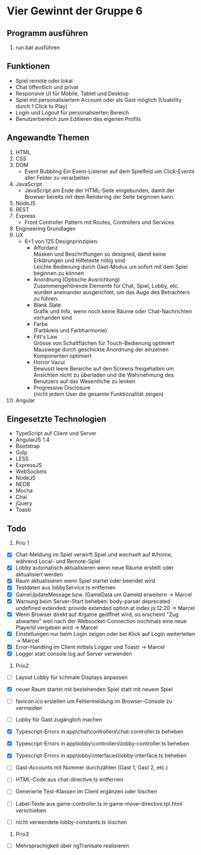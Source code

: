 # Vier Gewinnt der Gruppe 6

## Programm ausführen
1. run.bat ausführen

## Funktionen
- Spiel remote oder lokal
- Chat öffentlich und privat
- Responsive UI für Mobile, Tablet und Desktop
- Spiel mit personalisiertem Account oder als Gast möglich (Usability durch 1 Click to Play)
- Login und Logout für personalisierten Bereich
- Benutzerbereich zum Editieren des eigenen Profils

## Angewandte Themen
1. HTML
1. CSS
1. DOM
    - Event Bubbling
      Ein Event-Listener auf dem Spielfeld um Click-Events aller Felder zu verarbeiten
1. JavaScript
    - JavaScript am Ende der HTML-Seite eingebunden, damit der Browser bereits mit dem Rendering der Seite beginnen kann.
1. NodeJS
1. REST
1. Express
    - Front Controller Pattern mit Routes, Controllers und Services
1. Engineering Grundlagen
1. UX
    - 6+1 von 125 Designprinzipien:
        - Affordanz  
          Masken und Beschriftungen so designed, damit keine Erklärungen und Hilfetexte nötig sind  
          Leichte Bedienung durch Gast-Modus um sofort mit dem Spiel beginnen zu können
        - Anordnung (Optische Ausrichtung)  
          Zusammengehörende Elemente für Chat, Spiel, Lobby, etc. wurden aneinander ausgerichtet, um das Auge des Betrachters zu führen.
        - Blank Slate  
          Grafik und Info, wenn noch keine Räume oder Chat-Nachrichten vorhanden sind
        - Farbe  
          (Farbkreis und Farbharmonie)
        - Fitt's Law  
          Grösse von Schaltflächen für Touch-Bedienung optimiert
          Mauswege durch geschickte Anordnung der einzelnen Komponenten optimiert
        - Horror Vacui  
          Bewusst leere Bereiche auf den Screens freigehalten um Ansichten nicht zu überladen und die Wahrnehmung des Benutzers auf das Wesentliche zu lenken
        - Progressive Disclosure  
          (nicht jedem User die gesamte Funktionalität zeigen)
1. Angular


## Eingesetzte Technologien
- TypeScript auf Client und Server
- AngularJS 1.4
- Bootstrap
- Gulp
- LESS
- ExpressJS
- WebSockets
- NodeJS
- NEDB
- Mocha
- Chai
- jQuery
- Toastr

## Todo
1. Prio 1
- [x] Chat-Meldung im Spiel verwirft Spiel und wechselt auf #/home, während Local- und Remote-Spiel
- [x] Lobby automatisch aktualisieren wenn neue Räume erstellt oder aktualisiert werden
- [x] Raum aktualisieren wenn Spiel startet oder beendet wird
- [x] Testdaten aus lobbyService.ts entfernen
- [x] GameUpdateMessage bzw. IGameData um GameId erweitern -> Marcel
- [x] Warnung beim Server-Start beheben: body-parser deprecated undefined extended: provide extended option at index.js:12:20 -> Marcel
- [x] Wenn Browser direkt auf #/game geöffnet wird, so erscheint "Zug abwarten" weil nach der Websocket-Connection nochmals eine neue PlayerId vergeben wird -> Marcel
- [x] Einstellungen nur beim Login zeigen oder bei Klick auf Login weiterleiten -> Marcel
- [x] Error-Handling im Client mittels Logger und Toastr -> Marcel
- [x] Logger statt console.log auf Server verwenden

1. Prio2
- [ ] Layout Lobby für schmale Displays anpassen
- [x] neuer Raum startet mit bestehenden Spiel statt mit neuem Spiel
- [ ] favicon.ico erstellen um Fehlermeldung im Browser-Console zu vermeiden
- [ ] Lobby für Gast zugänglich machen
- [x] Typescript-Errors in app\chat\controllers\chat-controller.ts beheben
- [x] Typescript-Errors in app\lobby\controllers\lobby-controller.ts beheben
- [x] Typescript-Errors in app\lobby\interfaces\lobby-interface.ts beheben
- [ ] Gast-Accounts mit Nummer durchzählen (Gast 1, Gast 2, etc.)

- [ ] HTML-Code aus chat-directive.ts entfernen
- [ ] Generierte Test-Klassen im Client ergänzen oder löschen
- [ ] Label-Texte aus game-controller.ts in game-move-directive.tpl.html verschieben
- [ ] nicht verwendete lobby-constants.ts löschen

1. Prio3
- [ ] Mehrsprachigkeit über ngTranlsate realisieren
